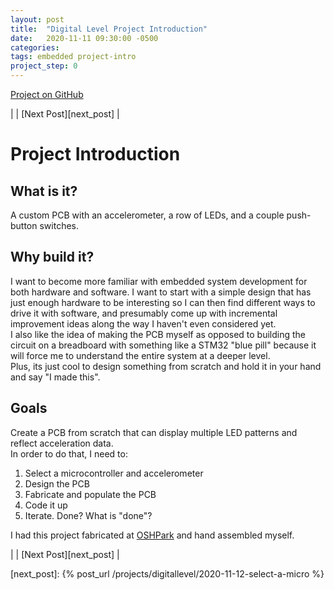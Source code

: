 ```yaml
---
layout: post
title:  "Digital Level Project Introduction"
date:   2020-11-11 09:30:00 -0500
categories: 
tags: embedded project-intro
project_step: 0
---
```


[Project on GitHub](https://github.com/christopherdean11/DigitalLevel)  

| | [Next Post][next_post] |

 <!--- START OF CONTENT --->

# Project Introduction
## What is it?
A custom PCB with an accelerometer, a row of LEDs, and a couple push-button switches. 

## Why build it?
I want to become more familiar with embedded system development for both hardware and software.  I want to start with a simple design that has just enough hardware to be interesting so I can then find different ways to drive it with software, and presumably come up with incremental improvement ideas along the way I haven't even considered yet.  
I also like the idea of making the PCB myself as opposed to building the circuit on a breadboard with something like a STM32 "blue pill" because it will force me to understand the entire system at a deeper level.  
Plus, its just cool to design something from scratch and hold it in your hand and say "I made this". 

## Goals
Create a PCB from scratch that can display multiple LED patterns and reflect acceleration data.  
In order to do that, I need to:
1. Select a microcontroller and accelerometer
1. Design the PCB
1. Fabricate and populate the PCB
1. Code it up
1. Iterate. Done? What is "done"?

I had this project fabricated at [OSHPark](http://oshpark.com) and hand assembled myself.  

| | [Next Post][next_post] |

 <!--- END OF CONTENT --->

[next_post]: {% post_url /projects/digitallevel/2020-11-12-select-a-micro %}